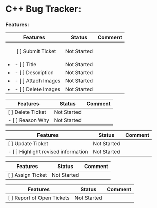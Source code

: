 # C++ Bug Tracker:

### Features:

| **Features** | **Status** | **Comment** |
| ------------- | ------------- | ------------- |
| <ul> [ ] Submit Ticket | Not Started | |
| <li> - [ ] Title </li>| Not Started | |
| <li> - [ ]  Description </li> | Not Started | | 
| <li> - [ ] Attach Images </li> | Not Started | |
| <li> - [ ] Delete Images </li></ul> | Not Started | |

| **Features** | **Status** | **Comment** |
| ------------- | ------------- | ------------- |
| [ ] Delete Ticket | Not Started | |
| - [ ] Reason Why | Not Started | |

| **Features** | **Status** | **Comment** |
| ------------- | ------------- | ------------- |
| [ ] Update Ticket | Not Started | |
| - [ ] Highlight revised information | Not Started | |

| **Features** | **Status** | **Comment** |
| ------------- | ------------- | ------------- |
| [ ] Assign Ticket | Not Started | |

| **Features** | **Status** | **Comment** |
| ------------- | ------------- | ------------- |
| [ ] Report of Open Tickets | Not Started | |

